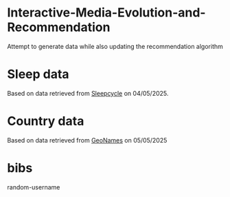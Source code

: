 # Interactive-Media-Evolution-and-Recommendation
Attempt to generate data while also updating the recommendation algorithm

# Sleep data
Based on data retrieved from [Sleepcycle](https://sandman.sleepcycle.com/data) on 04/05/2025.

# Country data
Based on data retrieved from [GeoNames](https://download.geonames.org/export/dump/countryInfo.txt) on 05/05/2025

# bibs
random-username